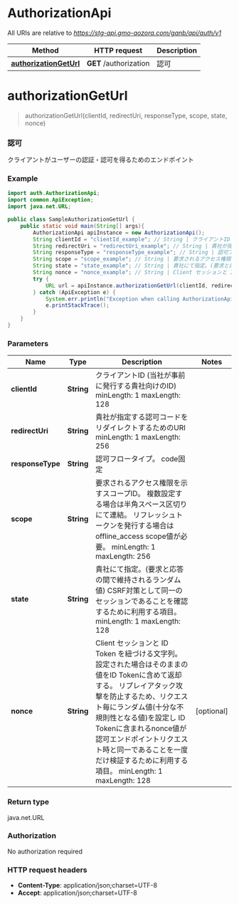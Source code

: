 # AuthorizationApi

All URIs are relative to *https://stg-api.gmo-aozora.com/ganb/api/auth/v1*

Method | HTTP request | Description
------------- | ------------- | -------------
[**authorizationGetUrl**](AuthorizationApi.md#authorizationGetUrl) | **GET** /authorization | 認可

# **authorizationGetUrl**
> authorizationGetUrl(clientId, redirectUri, responseType, scope, state, nonce)

### 認可

クライアントがユーザーの認証・認可を得るためのエンドポイント

### Example
```java
import auth.AuthorizationApi;
import common.ApiException;
import java.net.URL;

public class SampleAuthorizationGetUrl {
    public static void main(String[] args){
        AuthorizationApi apiInstance = new AuthorizationApi();
        String clientId = "clientId_example"; // String | クライアントID (当社が事前に発行する貴社向けのID)  minLength: 1 maxLength: 128 
        String redirectUri = "redirectUri_example"; // String | 貴社が指定する認可コードをリダイレクトするためのURI  minLength: 1 maxLength: 256 
        String responseType = "responseType_example"; // String | 認可フロータイプ。 code固定
        String scope = "scope_example"; // String | 要求されるアクセス権限を示すスコープID。 複数設定する場合は半角スペース区切りにて連結。 リフレッシュトークンを発行する場合は offline_access scope値が必要。  minLength: 1 maxLength: 256 
        String state = "state_example"; // String | 貴社にて指定。(要求と応答の間で維持されるランダム値) CSRF対策として同一のセッションであることを確認するために利用する項目。  minLength: 1 maxLength: 128 
        String nonce = "nonce_example"; // String | Client セッションと ID Token を紐づける文字列。設定された場合はそのままの値をID Tokenに含めて返却する。 リプレイアタック攻撃を防止するため、リクエスト毎にランダム値(十分な不規則性となる値)を設定し ID Tokenに含まれるnonce値が認可エンドポイントリクエスト時と同一であることを一度だけ検証するために利用する項目。  minLength: 1 maxLength: 128 
        try {
            URL url = apiInstance.authorizationGetUrl(clientId, redirectUri, responseType, scope, state, nonce);
        } catch (ApiException e) {
            System.err.println("Exception when calling AuthorizationApi#authorization");
            e.printStackTrace();
        }
    }
}
```

### Parameters

Name | Type | Description  | Notes
------------- | ------------- | ------------- | -------------
 **clientId** | **String**| クライアントID (当社が事前に発行する貴社向けのID)  minLength: 1 maxLength: 128  |
 **redirectUri** | **String**| 貴社が指定する認可コードをリダイレクトするためのURI  minLength: 1 maxLength: 256  |
 **responseType** | **String**| 認可フロータイプ。 code固定 |
 **scope** | **String**| 要求されるアクセス権限を示すスコープID。 複数設定する場合は半角スペース区切りにて連結。 リフレッシュトークンを発行する場合は offline_access scope値が必要。  minLength: 1 maxLength: 256  |
 **state** | **String**| 貴社にて指定。(要求と応答の間で維持されるランダム値) CSRF対策として同一のセッションであることを確認するために利用する項目。  minLength: 1 maxLength: 128  |
 **nonce** | **String**| Client セッションと ID Token を紐づける文字列。設定された場合はそのままの値をID Tokenに含めて返却する。 リプレイアタック攻撃を防止するため、リクエスト毎にランダム値(十分な不規則性となる値)を設定し ID Tokenに含まれるnonce値が認可エンドポイントリクエスト時と同一であることを一度だけ検証するために利用する項目。  minLength: 1 maxLength: 128  | [optional]

### Return type

java.net.URL

### Authorization

No authorization required

### HTTP request headers

 - **Content-Type**: application/json;charset=UTF-8
 - **Accept**: application/json;charset=UTF-8

